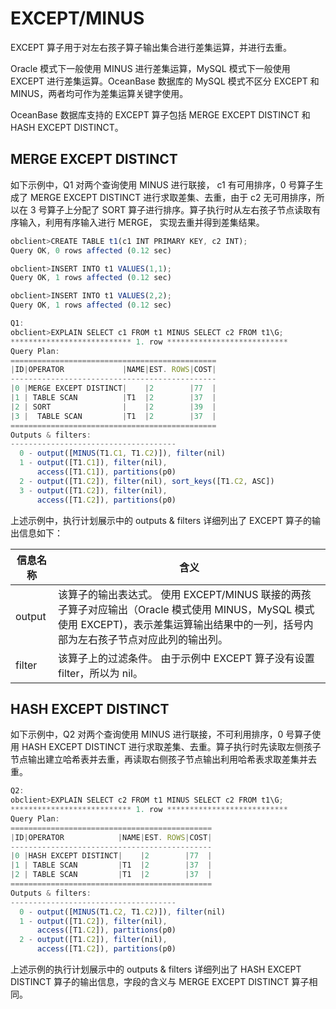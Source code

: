 EXCEPT/MINUS 
=================================

EXCEPT 算子用于对左右孩子算子输出集合进行差集运算，并进行去重。

Oracle 模式下一般使用 MINUS 进行差集运算，MySQL 模式下一般使用 EXCEPT 进行差集运算。OceanBase 数据库的 MySQL 模式不区分 EXCEPT 和 MINUS，两者均可作为差集运算关键字使用。

OceanBase 数据库支持的 EXCEPT 算子包括 MERGE EXCEPT DISTINCT 和 HASH EXCEPT DISTINCT。

MERGE EXCEPT DISTINCT 
------------------------------------------

如下示例中，Q1 对两个查询使用 MINUS 进行联接， c1 有可用排序，0 号算子生成了 MERGE EXCEPT DISTINCT 进行求取差集、去重，由于 c2 无可用排序，所以在 3 号算子上分配了 SORT 算子进行排序。算子执行时从左右孩子节点读取有序输入，利用有序输入进行 MERGE， 实现去重并得到差集结果。

```javascript
obclient>CREATE TABLE t1(c1 INT PRIMARY KEY, c2 INT);
Query OK, 0 rows affected (0.12 sec)

obclient>INSERT INTO t1 VALUES(1,1);
Query OK, 1 rows affected (0.12 sec)

obclient>INSERT INTO t1 VALUES(2,2);
Query OK, 1 rows affected (0.12 sec)

Q1: 
obclient>EXPLAIN SELECT c1 FROM t1 MINUS SELECT c2 FROM t1\G;
*************************** 1. row ***************************
Query Plan:
==============================================
|ID|OPERATOR             |NAME|EST. ROWS|COST|
----------------------------------------------
|0 |MERGE EXCEPT DISTINCT|    |2        |77  |
|1 | TABLE SCAN          |T1  |2        |37  |
|2 | SORT                |    |2        |39  |
|3 |  TABLE SCAN         |T1  |2        |37  |
==============================================
Outputs & filters: 
-------------------------------------
  0 - output([MINUS(T1.C1, T1.C2)]), filter(nil)
  1 - output([T1.C1]), filter(nil), 
      access([T1.C1]), partitions(p0)
  2 - output([T1.C2]), filter(nil), sort_keys([T1.C2, ASC])
  3 - output([T1.C2]), filter(nil), 
      access([T1.C2]), partitions(p0)
```



上述示例中，执行计划展示中的 outputs \& filters 详细列出了 EXCEPT 算子的输出信息如下：


| **信息名称** |                                                              **含义**                                                              |
|----------|----------------------------------------------------------------------------------------------------------------------------------|
| output   | 该算子的输出表达式。 使用 EXCEPT/MINUS 联接的两孩子算子对应输出（Oracle 模式使用 MINUS，MySQL 模式使用 EXCEPT)，表示差集运算输出结果中的一列，括号内部为左右孩子节点对应此列的输出列。 |
| filter   | 该算子上的过滤条件。 由于示例中 EXCEPT 算子没有设置 filter，所以为 nil。                                                                   |



HASH EXCEPT DISTINCT 
-----------------------------------------

如下示例中，Q2 对两个查询使用 MINUS 进行联接，不可利用排序，0 号算子使用 HASH EXCEPT DISTINCT 进行求取差集、去重。算子执行时先读取左侧孩子节点输出建立哈希表并去重，再读取右侧孩子节点输出利用哈希表求取差集并去重。

```javascript
Q2: 
obclient>EXPLAIN SELECT c2 FROM t1 MINUS SELECT c2 FROM t1\G;
*************************** 1. row ***************************
Query Plan:
=============================================
|ID|OPERATOR            |NAME|EST. ROWS|COST|
---------------------------------------------
|0 |HASH EXCEPT DISTINCT|    |2        |77  |
|1 | TABLE SCAN         |T1  |2        |37  |
|2 | TABLE SCAN         |T1  |2        |37  |
=============================================
Outputs & filters: 
-------------------------------------
  0 - output([MINUS(T1.C2, T1.C2)]), filter(nil)
  1 - output([T1.C2]), filter(nil), 
      access([T1.C2]), partitions(p0)
  2 - output([T1.C2]), filter(nil), 
      access([T1.C2]), partitions(p0)
```



上述示例的执行计划展示中的 outputs \& filters 详细列出了 HASH EXCEPT DISTINCT 算子的输出信息，字段的含义与 MERGE EXCEPT DISTINCT 算子相同。
